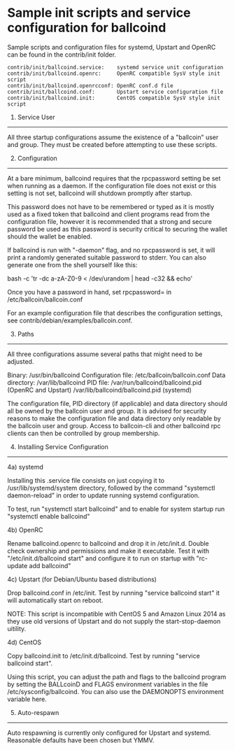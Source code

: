 Sample init scripts and service configuration for ballcoind
==========================================================

Sample scripts and configuration files for systemd, Upstart and OpenRC
can be found in the contrib/init folder.

    contrib/init/ballcoind.service:    systemd service unit configuration
    contrib/init/ballcoind.openrc:     OpenRC compatible SysV style init script
    contrib/init/ballcoind.openrcconf: OpenRC conf.d file
    contrib/init/ballcoind.conf:       Upstart service configuration file
    contrib/init/ballcoind.init:       CentOS compatible SysV style init script

1. Service User
---------------------------------

All three startup configurations assume the existence of a "ballcoin" user
and group.  They must be created before attempting to use these scripts.

2. Configuration
---------------------------------

At a bare minimum, ballcoind requires that the rpcpassword setting be set
when running as a daemon.  If the configuration file does not exist or this
setting is not set, ballcoind will shutdown promptly after startup.

This password does not have to be remembered or typed as it is mostly used
as a fixed token that ballcoind and client programs read from the configuration
file, however it is recommended that a strong and secure password be used
as this password is security critical to securing the wallet should the
wallet be enabled.

If ballcoind is run with "-daemon" flag, and no rpcpassword is set, it will
print a randomly generated suitable password to stderr.  You can also
generate one from the shell yourself like this:

bash -c 'tr -dc a-zA-Z0-9 < /dev/urandom | head -c32 && echo'

Once you have a password in hand, set rpcpassword= in /etc/ballcoin/ballcoin.conf

For an example configuration file that describes the configuration settings,
see contrib/debian/examples/ballcoin.conf.

3. Paths
---------------------------------

All three configurations assume several paths that might need to be adjusted.

Binary:              /usr/bin/ballcoind
Configuration file:  /etc/ballcoin/ballcoin.conf
Data directory:      /var/lib/ballcoind
PID file:            /var/run/ballcoind/ballcoind.pid (OpenRC and Upstart)
                     /var/lib/ballcoind/ballcoind.pid (systemd)

The configuration file, PID directory (if applicable) and data directory
should all be owned by the ballcoin user and group.  It is advised for security
reasons to make the configuration file and data directory only readable by the
ballcoin user and group.  Access to ballcoin-cli and other ballcoind rpc clients
can then be controlled by group membership.

4. Installing Service Configuration
-----------------------------------

4a) systemd

Installing this .service file consists on just copying it to
/usr/lib/systemd/system directory, followed by the command
"systemctl daemon-reload" in order to update running systemd configuration.

To test, run "systemctl start ballcoind" and to enable for system startup run
"systemctl enable ballcoind"

4b) OpenRC

Rename ballcoind.openrc to ballcoind and drop it in /etc/init.d.  Double
check ownership and permissions and make it executable.  Test it with
"/etc/init.d/ballcoind start" and configure it to run on startup with
"rc-update add ballcoind"

4c) Upstart (for Debian/Ubuntu based distributions)

Drop ballcoind.conf in /etc/init.  Test by running "service ballcoind start"
it will automatically start on reboot.

NOTE: This script is incompatible with CentOS 5 and Amazon Linux 2014 as they
use old versions of Upstart and do not supply the start-stop-daemon uitility.

4d) CentOS

Copy ballcoind.init to /etc/init.d/ballcoind. Test by running "service ballcoind start".

Using this script, you can adjust the path and flags to the ballcoind program by
setting the BALLcoinD and FLAGS environment variables in the file
/etc/sysconfig/ballcoind. You can also use the DAEMONOPTS environment variable here.

5. Auto-respawn
-----------------------------------

Auto respawning is currently only configured for Upstart and systemd.
Reasonable defaults have been chosen but YMMV.
